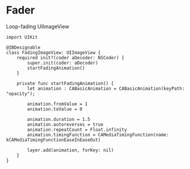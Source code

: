 # Fader
Loop-fading UIImageView

    import UIKit

    @IBDesignable
    class FadingImageView: UIImageView {
        required init?(coder aDecoder: NSCoder) {
            super.init(coder: aDecoder)
            startFadingAnimation()
        }
    
        private func startFadingAnimation() {
            let animation : CABasicAnimation = CABasicAnimation(keyPath: "opacity");
        
            animation.fromValue = 1
            animation.toValue = 0
        
            animation.duration = 1.5
            animation.autoreverses = true
            animation.repeatCount = Float.infinity
            animation.timingFunction = CAMediaTimingFunction(name: kCAMediaTimingFunctionEaseInEaseOut)
        
            layer.add(animation, forKey: nil)
        }
    }
